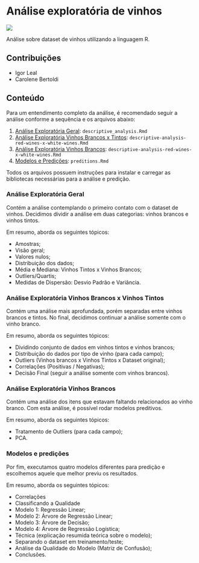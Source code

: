 # Análise exploratória de vinhos

![](https://confessoquebebi.files.wordpress.com/2017/06/vinho_branco_free_big.jpg)

Análise sobre dataset de vinhos utilizando a linguagem R.

## Contribuições

* Igor Leal
* Carolene Bertoldi

## Conteúdo

Para um entendimento completo da análise, é recomendado seguir a análise conforme a sequência e os arquivos abaixo:

1. [Análise Exploratória Geral](#descriptive-analysis): `descriptive_analysis.Rmd`
2. [Análise Exploratória Vinhos Brancos x Tintos](#descriptive-analysis-red-wines-x-white-wines): `descriptive-analysis-red-wines-x-white-wines.Rmd`
3. [Análise Exploratória Vinhos Brancos](#descriptive-analysis-white-wines): `descriptive-analysis-red-wines-x-white-wines.Rmd`
4. [Modelos e Predições](#preditions): `preditions.Rmd`

Todos os arquivos possuem instruções para instalar e carregar as bibliotecas necessárias para a análise e predição.

### Análise Exploratória Geral <a name="descriptive-analysis"></a>

Contém a análise contemplando o primeiro contato com o dataset de vinhos. Decidimos dividir a análise em duas categorias: vinhos brancos e vinhos tintos.

Em resumo, aborda os seguintes tópicos:

* Amostras;
* Visão geral;
* Valores nulos;
* Distribuição dos dados;
* Média e Mediana: Vinhos Tintos x Vinhos Brancos;
* Outliers/Quartis;
* Medidas de Dispersão: Desvio Padrão e Variância.

### Análise Exploratória Vinhos Brancos x Vinhos Tintos <a name="descriptive-analysis-red-wines-x-white-wines"></a>

Contém uma análise mais aprofundada, porém separadas entre vinhos brancos e tintos. No final, decidimos continuar a análise somente com o vinho branco.

Em resumo, aborda os seguintes tópicos:

* Dividindo conjunto de dados em vinhos tintos e vinhos brancos;
* Distribuição do dados por tipo de vinho (para cada campo);
* Outliers (Vinhos brancos x Vinhos Tintos x Dataset original);
* Correlações (Positivas / Negativas);
* Decisão Final (seguir a análise somente com vinhos brancos).

### Análise Exploratória Vinhos Brancos <a name="descriptive-analysis-white-wines"></a>

Contém uma análise dos itens que estavam faltando relacionados ao vinho branco. Com esta análise, é possível rodar modelos preditivos.

Em resumo, aborda os seguintes tópicos:

* Tratamento de Outliers (para cada campo);
* PCA.

### Modelos e predições <a name="preditions"></a>

Por fim, executamos quatro modelos diferentes para predição e escolhemos aquele que melhor previu os resultados.

Em resumo, aborda os seguintes tópicos:

* Correlações
* Classificando a Qualidade
* Modelo 1: Regressão Linear;
* Modelo 2: Árvore de Regressão Linear;
* Modelo 3: Árvore de Decisão;
* Modelo 4: Árvore de Regressão Logística;
* Técnica (explicação resumida teórica sobre o modelo);
* Separando o dataset em treinamento/teste;
* Análise da Qualidade do Modelo (Matriz de Confusão);
* Conclusões.
